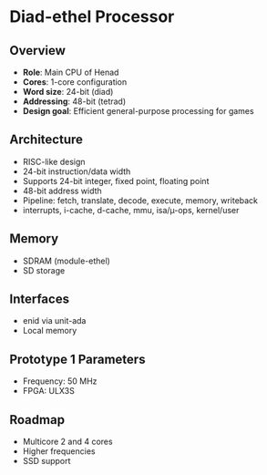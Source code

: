 # Diad-ethel Processor

## Overview

- **Role**: Main CPU of Henad
- **Cores**: 1-core configuration
- **Word size**: 24-bit (diad)
- **Addressing**: 48-bit (tetrad)
- **Design goal**: Efficient general-purpose processing for games

## Architecture

- RISC-like design
- 24-bit instruction/data width
- Supports 24-bit integer, fixed point, floating point
- 48-bit address width
- Pipeline: fetch, translate, decode, execute, memory, writeback
- interrupts, i-cache, d-cache, mmu, isa/µ-ops, kernel/user

## Memory

- SDRAM (module-ethel)
- SD storage

## Interfaces

- enid via unit-ada
- Local memory

## Prototype 1 Parameters

- Frequency: 50 MHz
- FPGA: ULX3S

## Roadmap

- Multicore 2 and 4 cores
- Higher frequencies
- SSD support
